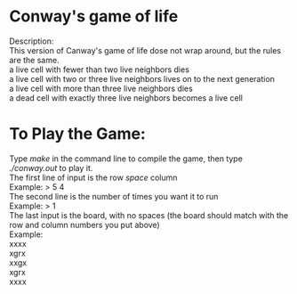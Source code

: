 # Conway's game of life
Description:<br>
This version of Canway's game of life dose not wrap around, but the rules are the same.<br>
a live cell with fewer than two live neighbors dies<br> 
a live cell with two or three live neighbors lives on to the next generation<br>
a live cell with more than three live neighbors dies<br>
a dead cell with exactly three live neighbors becomes a live cell

# To Play the Game:
Type *make* in the command line to compile the game, then type *./conway.out* to play it.
<br>
The first line of input is the row *space* column<br>
Example: > 5 4<br>
The second line is the number of times you want it to run<br>
Example: > 1<br>
The last input is the board, with no spaces (the board should match with the row and column numbers you put above)<br>
Example: <br>
xxxx<br>
xgrx<br>
xxgx<br>
xgrx<br>
xxxx
